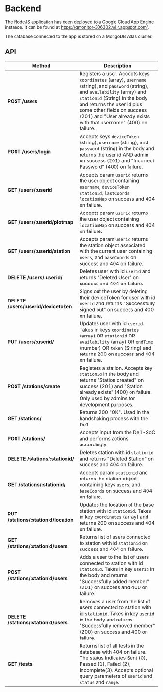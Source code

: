 # Backend

The NodeJS application has deen deployed to a Google Cloud App Engine instance. It can be found at https://qmonitor-306302.wl.r.appspot.com/.

The database connected to the app is stored on a MongoDB Atlas cluster.


## API
| Method | Description |
| ------ | ----------- |
| **POST /users** | Registers a user. Accepts keys `coordinates` (array), `username` (string), and `password` (string), and `availability` (array) and `stationid` (String) in the body and returns the user id plus some other fields on success (201) and "User already exists with that username" (400) on failure.|
| **POST /users/login** | Accepts keys `deviceToken` (string), `username` (string), and `password` (string) in the body and returns the user id AND admin on success (201) and "Incorrect Password" (400) on failure.|
| **GET /users/:userid** | Accepts param `userid` returns the user object containing `username`, `deviceToken`, `stationid`, `lastCoords`, `locationMap` on success and 404 on failure.|
| **GET /users/:userid/plotmap** | Accepts param `userid` returns the user object containing `locationMap` on success and 404 on failure.|
| **GET /users/:userid/station** | Accepts param `userid` returns the station object associated with the current user containing `users`, and `baseCoords` on success and 404 on failure.|
| **DELETE /users/:userid/** | Deletes user with id `userid` and returns "Deleted User" on success and 404 on failure. |
| **DELETE /users/:userid/devicetoken** | Signs out the user by deleting their deviceToken for user with id `userid` and returns "Successfully signed out" on success and 400 on failure. |
| **PUT /users/:userid/** | Updates user with id `userid`. Takes in keys `coordinates` (array) OR `stationid` OR `availability` (array) OR `endTime` (number) OR `token` (String) and returns 200 on success and 404 on failure.|
| **POST /stations/create** | Registers a station. Accepts key `stationid` in the body and returns "Station created" on success (201) and "Station already exists" (400) on failure. Only used by admins for development purposes.|
| **GET /stations/** | Returns 200 "OK". Used in the handshaking process with the De1. |
| **POST /stations/** | Accepts input from the De1-SoC and performs actions accordingly |
| **DELETE /stations/:stationid/** | Deletes station with id `stationid` and returns "Deleted Station" on success and 404 on failure. |
| **GET /stations/:stationid/** | Accepts param `stationid` and returns the station object containing keys `users`, and `baseCoords` on success and 404 on failure.|
| **PUT /stations/:stationid/location** | Updates the location of the base station with id `stationid`. Takes in key `coordinates` (array) and returns 200 on success and 404 on failure.|
| **GET /stations/:stationid/users** | Returns list of users connected to station with id `stationid` on success and 404 on failure.|
| **POST /stations/:stationid/users** | Adds a user to the list of users connected to station with id `stationid`. Takes in key `userid` in the body and returns "Successfully added member" (201) on success and 400 on failure.|
| **DELETE /stations/:stationid/users** | Removes a user from the list of users connected to station with id `stationid`. Takes in key `userid` in the body and returns "Successfully removed member" (200) on success and 400 on failure.|
| **GET /tests** | Returns list of all tests in the database with 404 on failure. The status indicates Sent (0), Passed (1), Failed (2), Incomplete(3). Accepts optional query parameters of `userid` and `status` and `range`. |

